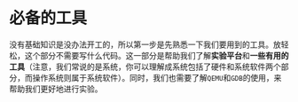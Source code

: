 # 必备的工具

没有基础知识是没办法开工的，所以第一步是先熟悉一下我们要用到的工具。放轻松，这个部分不需要写什么代码。这一部分是帮助我们了解**实验平台**和**一些有用的工具**（注意，我们常说的是系统，你可以理解成系统包括了硬件和系统软件两个部分，而操作系统则属于系统软件）。同时，我们也需要了解`QEMU`和`GDB`的使用，来帮助我们更好地进行实验。
